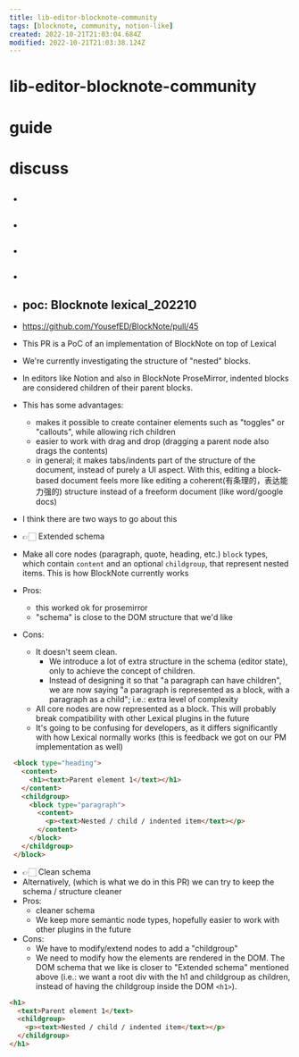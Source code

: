 ```yaml
---
title: lib-editor-blocknote-community
tags: [blocknote, community, notion-like]
created: 2022-10-21T21:03:04.684Z
modified: 2022-10-21T21:03:38.124Z
---
```


# lib-editor-blocknote-community

# guide

# discuss
- ## 

- ## 

- ## 

- ## 

- ## poc: Blocknote lexical_202210
- https://github.com/YousefED/BlockNote/pull/45
- This PR is a PoC of an implementation of BlockNote on top of Lexical
- We're currently investigating the structure of "nested" blocks. 
- In editors like Notion and also in BlockNote ProseMirror, indented blocks are considered children of their parent blocks. 
- This has some advantages:
  - makes it possible to create container elements such as "toggles" or "callouts", while allowing rich children
  - easier to work with drag and drop (dragging a parent node also drags the contents)
  - in general; it makes tabs/indents part of the structure of the document, instead of purely a UI aspect. With this, editing a block-based document feels more like editing a coherent(有条理的，表达能力强的) structure instead of a freeform document (like word/google docs)
- I think there are two ways to go about this

- 👉🏻 Extended schema
- Make all core nodes (paragraph, quote, heading, etc.) `block` types, which contain `content` and an optional `childgroup`, that represent nested items. This is how BlockNote currently works 
- Pros:
  - this worked ok for prosemirror
  - "schema" is close to the DOM structure that we'd like
- Cons:
  - It doesn't seem clean. 
    - We introduce a lot of extra structure in the schema (editor state), only to achieve the concept of children. 
    - Instead of designing it so that "a paragraph can have children", we are now saying "a paragraph is represented as a block, with a paragraph as a child"; i.e.: extra level of complexity
  - All core nodes are now represented as a block. This will probably break compatibility with other Lexical plugins in the future
  - It's going to be confusing for developers, as it differs significantly with how Lexical normally works (this is feedback we got on our PM implementation as well)

```HTML
 <block type="heading">
   <content>
     <h1><text>Parent element 1</text></h1>
   </content>
   <childgroup>
     <block type="paragraph">
       <content>
         <p><text>Nested / child / indented item</text></p>
       </content>
     </block>
   </childgroup>
 </block>
```

- 👉🏻 Clean schema
- Alternatively, (which is what we do in this PR) we can try to keep the schema / structure cleaner
- Pros:
  - cleaner schema
  - We keep more semantic node types, hopefully easier to work with other plugins in the future
- Cons:
  - We have to modify/extend nodes to add a "childgroup"
  - We need to modify how the elements are rendered in the DOM. The DOM schema that we like is closer to "Extended schema" mentioned above (i.e.: we want a root div with the h1 and childgroup as children, instead of having the childgroup inside the DOM `<h1>`).

```HTML
<h1>
  <text>Parent element 1</text>
  <childgroup>
    <p><text>Nested / child / indented item</text></p>
  </childgroup>
</h1>
```
